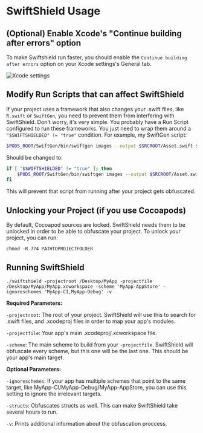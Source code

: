 # SwiftShield Usage


## (Optional) Enable Xcode's "Continue building after errors" option

To make Swiftshield run faster, you should enable the `Continue building after errors` option on your Xcode settings's General tab.

<img src="https://i.stack.imgur.com/Pa0UT.png" alt="Xcode settings">

## Modify Run Scripts that can affect SwiftShield

If your project uses a framework that also changes your .swift files, like `R.swift` or `SwiftGen`, you need to prevent them from interfering with SwiftShield. Don't worry, it's very simple. You probably have a Run Script configured to run these frameworks. You just need to wrap them around a `"$SWIFTSHIELDED" != "true"` condition.
For example, my SwiftGen script:
```bash
$PODS_ROOT/SwiftGen/bin/swiftgen images --output $SRCROOT/Asset.swift $SRCROOT/Assets.xcassets
```
Should be changed to:
```bash
if [ "$SWIFTSHIELDED" != "true" ]; then
    $PODS_ROOT/SwiftGen/bin/swiftgen images --output $SRCROOT/Asset.swift $SRCROOT/Assets.xcassets
fi
```

This will prevent that script from running after your project gets obfuscated.


## Unlocking your Project (if you use Cocoapods)

By default, Cocoapod sources are locked. SwiftShield needs them to be unlocked in order to be able to obfuscate your project. To unlock your project, you can run:

`chmod -R 774 PATHTOPROJECTFOLDER`


## Running SwiftShield

```
./swiftshield -projectroot /Desktop/MyApp -projectfile /Desktop/MyApp/MyApp.xcworkspace -scheme 'MyApp-AppStore' -ignoreschemes 'MyApp-CI,MyApp-Debug' -v
```
**Required Parameters:**

`-projectroot`: The root of your project. SwiftShield will use this to search for .swift files, and .xcodeproj files in order to map your app's modules.

`-projectfile`: Your app's main .xcodeproj/.xcworkspace file.

`-scheme`: The main scheme to build from your `-projectfile`. SwiftShield will obfuscate every scheme, but this one will be the last one. This should be your app's main target.

**Optional Parameters:**

`-ignoreschemes`: If your app has multiple schemes that point to the same target, like MyApp-CI/MyApp-Debug/MyApp-AppStore, you can use this setting to ignore the irrelevant targets.

`-structs`: Obfuscates structs as well. This can make SwiftShield take several hours to run.

`-v`: Prints additional information about the obfuscation proccess.
